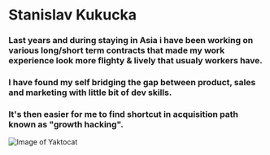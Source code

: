 # Stanislav Kukucka

### Last years and during staying in Asia i have been working on various long/short term contracts that made my work experience look more flighty &amp; lively that usualy workers have. 
### I have found my self bridging the gap between product, sales and marketing with little bit of dev skills. 
### It's then easier for me to find shortcut in acquisition path known as "growth hacking".

![Image of Yaktocat](https://octodex.github.com/images/yaktocat.png)
